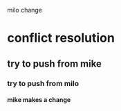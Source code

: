 milo change
# conflict resolution
## try to push from mike
### try to push from milo
#### mike makes a change
